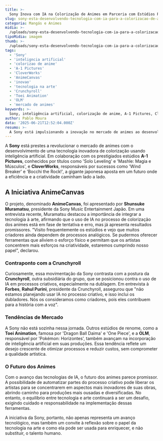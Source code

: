 ```yaml
---
title: >-
  Sony Inova com IA na Colorização de Animes em Parceria com Estúdios Renomados
slug: sony-esta-desenvolvendo-tecnologia-com-ia-para-a-colorizacao-de-anime
categoria: Mangás e Animes
midia: >-
  /uploads/sony-esta-desenvolvendo-tecnologia-com-ia-para-a-colorizacao-de-anime-thumb.jpg
tipoMidia: imagem
thumb: >-
  /uploads/sony-esta-desenvolvendo-tecnologia-com-ia-para-a-colorizacao-de-anime-thumb.jpg
tags:
  - 'Sony'
  - 'inteligncia artificial'
  - 'colorizao de anime'
  - 'A-1 Pictures'
  - 'CloverWorks'
  - 'AnimeCanvas'
  - 'inovao'
  - 'tecnologia na arte'
  - 'Crunchyroll'
  - 'Toei Animation'
  - 'OLM'
  - 'mercado de animes'
keywords: >-
  Sony, inteligência artificial, colorização de anime, A-1 Pictures, CloverWorks, AnimeCanvas, inovação, tecnologia na arte, Crunchyroll, Toei Animation, OLM, mercado de animes
author: Pablo Moura
data: '2025-06-21T12:52:04.000Z'
resumo: >-
  A Sony está impulsionando a inovação no mercado de animes ao desenvolver uma tecnologia de colorização com inteligência artificial, em colaboração com os estúdios A-1 Pictures e CloverWorks. Essa iniciativa visa transformar processos de produção, aumentando a eficiência dos criadores.
---
```


A **Sony** está prestes a revolucionar o mercado de animes com o desenvolvimento de uma tecnologia inovadora de colorização usando inteligência artificial. Em colaboração com os prestigiados estúdios **A-1 Pictures**, conhecidos por títulos como 'Solo Leveling' e 'Mashle: Magia e Músculos', e **CloverWorks**, responsáveis por sucessos como 'Wind Breaker' e 'Bocchi the Rock!', a gigante japonesa aposta em um futuro onde a eficiência e a criatividade caminham lado a lado. 

## A Iniciativa AnimeCanvas

O projeto, denominado **AnimeCanvas**, foi apresentado por **Shunsuke Muramatsu**, presidente da Sony Music Entertainment Japão. Em uma entrevista recente, Muramatsu destacou a importância de integrar a tecnologia à arte, afirmando que o uso de IA no processo de colorização dos animes está em fase de tentativa e erro, mas já apresenta resultados promissores. "Visito frequentemente os estúdios e vejo que muitos criadores ainda dependem de processos analógicos. Se pudermos oferecer ferramentas que aliviem o esforço físico e permitam que os artistas concentrem mais esforços na criatividade, estaremos cumprindo nosso papel", declarou.

### Contraponto com a Crunchyroll

Curiosamente, essa movimentação da Sony contrasta com a postura da **Crunchyroll**, outra subsidiária do grupo, que se posicionou contra o uso de IA em processos criativos, especialmente na dublagem. Em entrevista à **Forbes**, **Rahul Purini**, presidente da Crunchyroll, assegurou que "não estamos planejando usar IA no processo criativo, e isso inclui os dubladores. Nós os consideramos como criadores, pois eles contribuem para a história com a voz". 

### Tendências de Mercado

A Sony não está sozinha nessa jornada. Outros estúdios de renome, como a **Toei Animation**, famosa por 'Dragon Ball Daima' e 'One Piece', e a **OLM**, responsável por 'Pokémon: Horizontes', também avançam na incorporação de inteligência artificial em suas produções. Essa tendência reflete um desejo crescente de otimizar processos e reduzir custos, sem comprometer a qualidade artística.

### O Futuro dos Animes

Com o avanço das tecnologias de IA, o futuro dos animes parece promissor. A possibilidade de automatizar partes do processo criativo pode liberar os artistas para se concentrarem em aspectos mais inovadores de suas obras, abrindo caminho para produções mais ousadas e diversificadas. No entanto, o equilíbrio entre tecnologia e arte continuará a ser um desafio, exigindo cuidado e responsabilidade na implementação dessas ferramentas.

A iniciativa da Sony, portanto, não apenas representa um avanço tecnológico, mas também um convite à reflexão sobre o papel da tecnologia na arte e como ela pode ser usada para enriquecer, e não substituir, o talento humano.